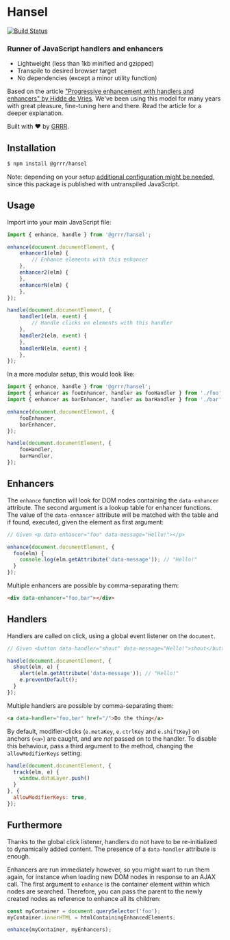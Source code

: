 # Hansel

[![Build Status](https://travis-ci.com/grrr-amsterdam/hansel.svg?branch=master)](https://travis-ci.com/grrr-amsterdam/hansel)

### Runner of JavaScript handlers and enhancers

- Lightweight (less than 1kb minified and gzipped)
- Transpile to desired browser target
- No dependencies (except a minor utility function)

Based on the article ["Progressive enhancement with handlers and enhancers" by Hidde de Vries](https://hiddedevries.nl/en/blog/2015-04-03-progressive-enhancement-with-handlers-and-enhancers).
We've been using this model for many years with great pleasure, fine-tuning here and there. Read the article for a deeper explanation.

Built with ❤️ by [GRRR](https://grrr.tech).


## Installation

```sh
$ npm install @grrr/hansel
```

Note: depending on your setup [additional configuration might be needed](https://github.com/grrr-amsterdam/hansel/wiki/Usage-with-build-tools), since this package is published with untranspiled JavaScript.


## Usage

Import into your main JavaScript file:

```js
import { enhance, handle } from '@grrr/hansel';

enhance(document.documentElement, {
    enhancer1(elm) {
        // Enhance elements with this enhancer
    },
    enhancer2(elm) {
    },
    enhancerN(elm) {
    },
});

handle(document.documentElement, {
    handler1(elm, event) {
        // Handle clicks on elements with this handler
    },
    handler2(elm, event) {
    },
    handlerN(elm, event) {
    },
});
```

In a more modular setup, this would look like:

```js
import { enhance, handle } from '@grrr/hansel';
import { enhancer as fooEnhancer, handler as fooHandler } from './foo';
import { enhancer as barEnhancer, handler as barHandler } from './bar';

enhance(document.documentElement, {
    fooEnhancer,
    barEnhancer,
});

handle(document.documentElement, {
    fooHandler,
    barHandler,
});
```

## Enhancers

The `enhance` function will look for DOM nodes containing the `data-enhancer` attribute.
The second argument is a lookup table for enhancer functions. The value of the `data-enhancer` attribute will be matched with the table and if found, executed, given the element as first argument:

```js
// Given <p data-enhancer="foo" data-message="Hello!"></p>

enhance(document.documentElement, {
  foo(elm) {
    console.log(elm.getAttribute('data-message')); // "Hello!"
  }
});
```

Multiple enhancers are possible by comma-separating them:

```html
<div data-enhancer="foo,bar"></div>
```

## Handlers

Handlers are called on click, using a global event listener on the `document`. 

```js
// Given <button data-handler="shout" data-message="Hello!">shout</button>

handle(document.documentElement, {
  shout(elm, e) {
    alert(elm.getAttribute('data-message')); // "Hello!"
    e.preventDefault();
  }
});
```

Multiple handlers are possible by comma-separating them:

```html
<a data-handler="foo,bar" href="/">Do the thing</a>
```

By default, modifier-clicks (`e.metaKey`, `e.ctrlKey` and `e.shiftKey`) on anchors (`<a>`) are caught, and are *not* passed on to the handler. To disable this behaviour, pass a third argument to the method, changing the `allowModifierKeys` setting:

```js
handle(document.documentElement, {
  track(elm, e) {
    window.dataLayer.push() 
  }
}, { 
  allowModifierKeys: true,
});
```

## Furthermore

Thanks to the global click listener, handlers do not have to be re-initialized to dynamically added content. The presence of a `data-handler` attribute is enough.

Enhancers are run immediately however, so you might want to run them again, for instance when loading new DOM nodes in response to an AJAX call. The first argument to `enhance` is the container element within which nodes are searched. Therefore, you can pass the parent to the newly created nodes as reference to enhance all its children:

```js
const myContainer = document.querySelector('foo');
myContainer.innerHTML = htmlContainingEnhancedElements;

enhance(myContainer, myEnhancers);
```
